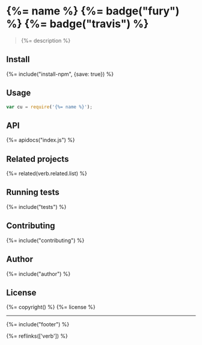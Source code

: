 # {%= name %} {%= badge("fury") %} {%= badge("travis") %}

> {%= description %}

<!-- toc -->

## Install
{%= include("install-npm", {save: true}) %}

## Usage

```js
var cu = require('{%= name %}');
```

## API
{%= apidocs("index.js") %}

## Related projects
{%= related(verb.related.list) %}

## Running tests
{%= include("tests") %}

## Contributing
{%= include("contributing") %}

## Author
{%= include("author") %}

## License
{%= copyright() %}
{%= license %}

***

{%= include("footer") %}

{%= reflinks(['verb']) %}
